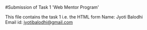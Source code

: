 #Submission of Task 1 'Web Mentor Program'

This file contains the task 1 i.e. the HTML form 
Name: Jyoti Balodhi   
Email id: jyotibalodhi@gmail.com